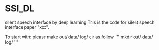 # SSI_DL
silent speech interface by deep learning 
This is the code for silent speech interface paper "xxx".

To start with: please make out/ data/ log/ dir as follow.
'''
mkdir out/ data/ log/
'''
